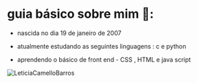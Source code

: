 
# guia básico sobre mim :camel::  

+ nascida no dia 19 de janeiro de 2007

+ atualmente estudando as seguintes linguagens : c  e python 
 
+ aprendendo o básico de front end - CSS , HTML e java script 

  
![LeticiaCamelloBarros](https://github-readme-stats.vercel.app/api?username=LeticiaCamelloBarros&theme=radical)





